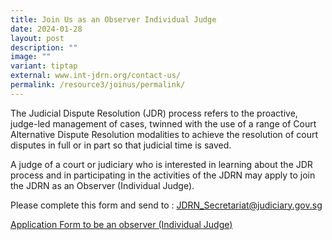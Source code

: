 ```yaml
---
title: Join Us as an Observer Individual Judge
date: 2024-01-28
layout: post
description: ""
image: ""
variant: tiptap
external: www.int-jdrn.org/contact-us/
permalink: /resource3/joinus/permalink/
---
```

<p>The Judicial Dispute Resolution (JDR) process refers to the proactive,
judge-led management of cases, twinned with the use of a range of Court
Alternative Dispute Resolution modalities to achieve the resolution of
court disputes in full or in part so that judicial time is saved.</p>
<p>A judge of a court or judiciary who is interested in learning about the
JDR process and in participating in the activities of the JDRN may apply
to join the JDRN as an Observer (Individual Judge).</p>
<p>Please complete this form and send to : <a href="mailto:JDRN_Secretariat@judiciary.gov.sg" rel="noopener noreferrer nofollow" target="_blank">JDRN_Secretariat@judiciary.gov.sg</a>
</p>
<p></p>
<p><a href="/files/appln form to be an jdrn observer(indiv)_9apr23.pdf" rel="noopener noreferrer nofollow" target="_blank">Application Form to be an observer (Individual Judge)</a>
</p>